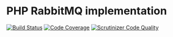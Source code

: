 # PHP RabbitMQ implementation

[![Build Status](https://travis-ci.org/ccovey/rabbitmq.svg?branch=master)](http://travis-ci.org/ccovey/rabbitmq)
[![Code Coverage](https://scrutinizer-ci.com/g/ccovey/rabbitmq/badges/coverage.png?b=master)](https://scrutinizer-ci.com/g/ccovey/rabbitmq/?branch=master)
[![Scrutinizer Code Quality](https://scrutinizer-ci.com/g/ccovey/rabbitmq/badges/quality-score.png?b=master)](https://scrutinizer-ci.com/g/ccovey/rabbitmq/?branch=master)


